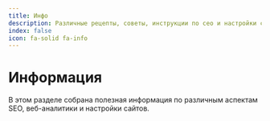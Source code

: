 ```yaml
---
title: Инфо
description: Различные рецепты, советы, инструкции по сео и настройки сайтов
index: false
icon: fa-solid fa-info
---
```



# Информация

В этом разделе собрана полезная информация по различным аспектам SEO, веб-аналитики и настройки сайтов.
